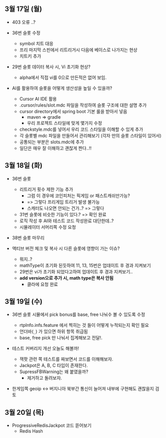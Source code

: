   
## 3월 17일 (월)

- 403 오류 ..?

- 36번 슬롯 수정
	- symbol 치트 대응
	- 프리 마지막 스핀에서 리트리거시 다음에 베이스로 나가지는 현상
	- 치트키 추가

- 29번 슬롯 데이터 복사 시, Vi 초기화 현상?
	- alpha에서 직접 vi를 0으로 만든적은 없어 보임.


- AI를 활용하여 슬롯을 어떻게 생산성을 높일 수 있을까?
	- Cursor AI IDE 활용
	- .cursor/rules/slot.mdc 파일을 작성하여 슬롯 구조에 대한 설명 추가
	- cursor directory에서 spring boot 기본 룰을 받아서 넣음
		- maven => gradle
		- 우리 프로젝트 스타일에 맞게 몇가지 수정
	- checkstyle.mdc를 넣어서 우리 코드 스타일을 이해할 수 있게 추가
	- 각 슬롯별 mdc 파일을 만들어서 관리해보기 (각자 만의 슬롯 스타일이 있어서)
	- 공통되는 부분은 slots.mdc에 추가
	- 일단은 매우 잘 이해하고 괜찮게 짠다..!!

## 3월 18일 (화)

- 36번 슬롯
	- 리트리거 횟수 제한 기능 추가
		- 그럼 이 경우에 코인피처는 픽게임 or 패스트캐쉬만가능?
		- => 그렇다 프리게임 트리거 발생 불가능
		- 스캐터도 나오면 안되는 건가..? => 그렇다
	- 31번 슬롯에 비슷한 기능이 있다.? => 확인 완료
	- 로직 작성 후 AI와 테스트 코드 작성완료 대단한데..?
	- 시뮬레이터 서머리쪽 수정 요청
- 38번 슬롯 마무리

- 액티브 버전 체크 및 복사 시 다른 슬롯에 영향이 가는 이슈?
	- 뭐지..?
	- mathType이 초기화 된듯하여 11, 13, 15번은 업데이트 후 경과 지켜보기
	- 29번은 vi가 초기화 되었다고하여 업데이트 후 경과 지켜보기..
	- **add version으로 추가 시, math type은 복사 안됨** 
		- 클라에 요청 완료

## 3월 19일 (수)

- 36번 슬롯 시뮬에서 pick bonus를 base, free 나눠수 볼 수 있도록 수정
	- rtpInfo.infs.feature 에서 찍히는 것 들이 어떻게 누적되는지 확인 필요
	- 언더바(`_`) 가 있으면 하위 항목 취급됨
	- base, free pick 만 나눠서 집계해보고 전달!.

- 테스트 커버리지 개선 오늘도 해볼까!
	- 잭팟 관련 쪽 테스트를 짜보면서 코드를 이해해보자.
	- Jackpot은 A, B, C 타입이 존재한다.
	- SupressFBWarning는 왜 붙였을까?
		- 제거하고 돌려보자.

- 한게임쪽 geoip <-> 버지니아 북부간 통신이 늘어져 내부에 구현해도 괜찮을지 검토


## 3월 20일 (목)

- ProgressiveRedisJackpot 코드 뜯어보기
	- Redis Hash